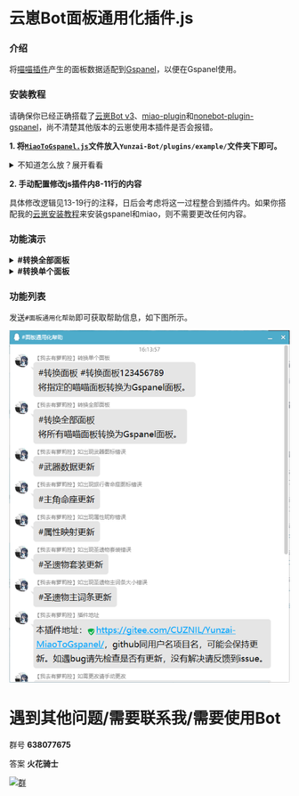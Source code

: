 # 云崽Bot面板通用化插件.js

### 介绍
将[喵喵插件](../../../../yoimiya-kokomi/miao-plugin)产生的面板数据适配到[Gspanel](https://github.com/monsterxcn/nonebot-plugin-gspanel)，以便在Gspanel使用。

### 安装教程

请确保你已经正确搭载了[云崽Bot v3](https://gitee.com/yoimiya-kokomi/Yunzai-Bot)、[miao-plugin](../../../../yoimiya-kokomi/miao-plugin)和[nonebot-plugin-gspanel](https://github.com/monsterxcn/nonebot-plugin-gspanel)，尚不清楚其他版本的云崽使用本插件是否会报错。

 **1. 将[`MiaoToGspanel.js`](MiaoToGspanel.js)文件放入`Yunzai-Bot/plugins/example/`文件夹下即可。** 

<details><summary>不知道怎么放？展开看看</summary>

首先进入云崽根目录。

然后输入以下指令：

进入js插件目录
```
cd plugins/example/
```
在此处下载本js插件
```
curl -O https://gitee.com/CUZNIL/Yunzai-MiaoToGspanel/raw/master/MiaoToGspanel.js
```
如遇`curl not found`报错请自己百度怎么处理，一般是你没装curl。

实在是不会的话建议看[这篇教程](../../../Yunzai-install/)，如果curl都不会装的话直接用[时雨脚本](https://trss.me/)摆烂多好。

———————————分割线———————————

</details>

 **2. 手动配置修改js插件内8-11行的内容** 

具体修改逻辑见13-19行的注释，日后会考虑将这一过程整合到插件内。如果你搭配我的[云崽安装教程](../../../Yunzai-install/)来安装gspanel和miao，则不需要更改任何内容。

### 功能演示

<details><summary><b>#转换全部面板</b></summary>

![输入图片说明](download/pic/qw98f412.png)

该命令只有BOT主人可用，功能为转换所有面板并从redis获取uid绑定信息适配[gspanel](https://github.com/monsterxcn/nonebot-plugin-gspanel)。后台可以查看转换进度，如下图所示。

![输入图片说明](download/pic/12e124e1r34.jpg)

———————————分割线———————————
</details>

<details><summary><b>#转换单个面板</b></summary>

![输入图片说明](download/pic/qwdqwf.png)

我想通过[gspanel](https://github.com/monsterxcn/nonebot-plugin-gspanel)计算UID187463676的可莉三火队伍伤害，但是班尼特香菱都没有放在角色展柜，[gspanel](https://github.com/monsterxcn/nonebot-plugin-gspanel)缓存也没有班香的数据。

![输入图片说明](download/pic/4qw89ff3233.png)

这时候如果喵喵插件曾经更新过班香的数据，即可如图所示发送`#转换面板187463676`或`#转换面板`

这时候BOT做了2件事：

0. 如果你的命令没带uid，从redis数据库获取绑定信息。

1. 将你的QQ和uid的绑定信息更新到[gspanel](https://github.com/monsterxcn/nonebot-plugin-gspanel)以便其调用。

2. 将你的[喵喵插件](../../../../yoimiya-kokomi/miao-plugin)面板数据的所有信息转换为[gspanel](https://github.com/monsterxcn/nonebot-plugin-gspanel)可以识别的格式并存储到其缓存目录。（不含圣遗物详情的除外）

![输入图片说明](download/pic/qw4f9d8ee.png)

如图。如此操作以后，即可调用缓存数据计算队伍伤害了。

———————————分割线———————————
</details>




### 功能列表

发送`#面板通用化帮助`即可获取帮助信息，如下图所示。

![输入图片说明](download/pic/wqdqfe.png)



# 遇到其他问题/需要联系我/需要使用Bot

群号 **638077675** 

答案  **火花骑士** 

[![群](https://gitee.com/CUZNIL/Yunzai-install/raw/master/download/README_pictures/QQ%E7%BE%A4.png)](http://jq.qq.com/?_wv=1027&k=tqiOtCVc)